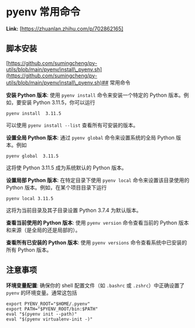 # pyenv 常用命令



 **Link:** [https://zhuanlan.zhihu.com/p/702862165]

## 脚本安装  
[https://github.com/sumingcheng/py-utils/blob/main/pyenv/install\_pyenv.sh](https://github.com/sumingcheng/py-utils/blob/main/pyenv/install\_pyenv.sh)## 常用命令  

**安装 Python 版本**: 使用 `pyenv install` 命令来安装一个特定的 Python 版本。例如，要安装 Python 3.11.5，你可以运行

```
pyenv install  3.11.5
```

可以使用 `pyenv install --list` 查看所有可安装的版本。

**设置全局 Python 版本**: 通过 `pyenv global` 命令来设置系统的全局 Python 版本。例如

```
pyenv global  3.11.5
```

这将使 Python 3.11.5 成为系统默认的 Python 版本。

**设置局部 Python 版本**: 在特定目录下使用 `pyenv local` 命令来设置该目录使用的 Python 版本。例如，在某个项目目录下运行

```
pyenv local 3.11.5
```

这将为当前目录及其子目录设置 Python 3.7.4 为默认版本。

**查看当前使用的 Python 版本**: 使用 `pyenv version` 命令查看当前的 Python 版本和来源（是全局的还是局部的）。

**查看所有已安装的 Python 版本**: 使用 `pyenv versions` 命令查看系统中已安装的所有 Python 版本。

## 注意事项  

**环境变量配置**: 确保你的 shell 配置文件（如 `.bashrc` 或 `.zshrc`）中正确设置了 `pyenv` 的环境变量。通常这包括

```
export PYENV_ROOT="$HOME/.pyenv"
export PATH="$PYENV_ROOT/bin:$PATH"
eval "$(pyenv init --path)"
eval "$(pyenv virtualenv-init -)"
```
